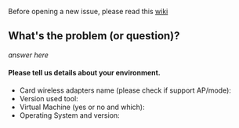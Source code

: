 Before opening a new issue, please read this [wiki](https://github.com/P0cL4bs/WiFi-Pumpkin/wiki/Bug-reporting)

## What's the problem (or question)?

*answer here*

#### Please tell us details about your environment.
* Card wireless adapters name (please check if support AP/mode):
* Version used tool: 
* Virtual Machine (yes or no and which): 
* Operating System and version: 
